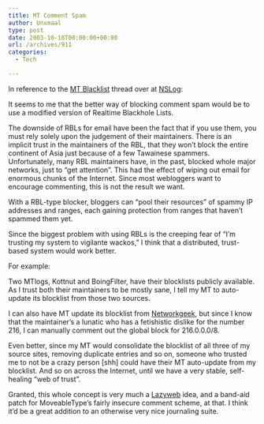 ```yaml
---
title: MT Comment Spam
author: Unxmaal
type: post
date: 2003-10-18T00:00:00+00:00
url: /archives/911
categories:
  - Tech

---
```

In reference to the [MT Blacklist][1] thread over at [NSLog][2]: 

It seems to me that the better way of blocking comment spam would be to use a modified version of Realtime Blackhole Lists. 

The downside of RBLs for email have been the fact that if you use them, you must rely solely upon the judgement of their maintainers. There is an implicit trust in the maintainers of the RBL, that they won&#8217;t block the entire continent of Asia just because of a few Tawainese spammers. Unfortunately, many RBL maintainers have, in the past, blocked whole major networks, just to &#8220;get attention&#8221;. This had the effect of wiping out email for enormous chunks of the Internet. Since most webloggers want to encourage commenting, this is not the result we want.

With a RBL-type blocker, bloggers can &#8220;pool their resources&#8221; of spammy IP addresses and ranges, each gaining protection from ranges that haven&#8217;t spammed them yet.

Since the biggest problem with using RBLs is the creeping fear of &#8220;I&#8217;m trusting my system to vigilante wackos,&#8221; I think that a distributed, trust-based system would work better. 

For example:

Two MTlogs, Kottnut and BoingFilter, have their blocklists publicly available. As I trust both their maintainers to be mostly sane, I tell my MT to auto-update its blocklist from those two sources.

I can also have MT update its blocklist from [Networkgeek][3], but since I know that the maintainer&#8217;s a lunatic who has a fetishistic dislike for the number 216, I can manually comment out the global block for 216.0.0.0/8.

Even better, since my MT would consolidate the blocklist of all three of my source sites, removing duplicate entries and so on, someone who trusted me to not be a crazy person [shh] could have their MT auto-update from my blocklist. And so on across the Internet, until we have a very stable, self-healing &#8220;web of trust&#8221;.

Granted, this whole concept is very much a [Lazyweb][4] idea, and a band-aid patch for MoveableType&#8217;s fairly insecure comment scheme, at that. I think it&#8217;d be a great addition to an otherwise very nice journaling suite.

 [1]: http://nslog.com/archives/2003/10/17/mtblacklist.php
 [2]: http://unxmaal.com/cgi-bin/clickcount.cgi?action=jump&URL=http://nslog.com/
 [3]: http://unxmaal.com/cgi-bin/clickcount.cgi?action=jump&URL=http://networkgeek.org
 [4]: http://www.lazyweb.org/
